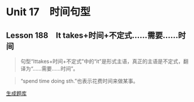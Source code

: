 ﻿ # Unit 17　时间句型
 ## Lesson 188　It takes+时间+不定式……需要……时间
 
> 句型“Ittakes+时间+不定式”中的“it”是形式主语，真正的主语是不定式，翻译为“……需要……时间”。

> “spend time doing sth.”也表示花费时间来做某事。


 [生成题库](./question/f188.json)